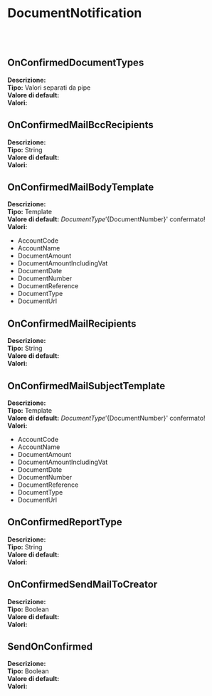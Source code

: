 # DocumentNotification

<br><br> 

OnConfirmedDocumentTypes 
----
**Descrizione:** <br>
**Tipo:** Valori separati da pipe<br>
**Valore di default:** <br>
**Valori:**

OnConfirmedMailBccRecipients 
----
**Descrizione:** <br>
**Tipo:** String<br>
**Valore di default:** <br>
**Valori:**

OnConfirmedMailBodyTemplate 
----
**Descrizione:** <br>
**Tipo:** Template<br>
**Valore di default:** ${DocumentType} '${DocumentNumber}' confermato!<br>
**Valori:**
* AccountCode
* AccountName
* DocumentAmount
* DocumentAmountIncludingVat
* DocumentDate
* DocumentNumber
* DocumentReference
* DocumentType
* DocumentUrl

OnConfirmedMailRecipients 
----
**Descrizione:** <br>
**Tipo:** String<br>
**Valore di default:** <br>
**Valori:**

OnConfirmedMailSubjectTemplate 
----
**Descrizione:** <br>
**Tipo:** Template<br>
**Valore di default:** ${DocumentType} '${DocumentNumber}' confermato!<br>
**Valori:**
* AccountCode
* AccountName
* DocumentAmount
* DocumentAmountIncludingVat
* DocumentDate
* DocumentNumber
* DocumentReference
* DocumentType
* DocumentUrl

OnConfirmedReportType 
----
**Descrizione:** <br>
**Tipo:** String<br>
**Valore di default:** <br>
**Valori:**

OnConfirmedSendMailToCreator 
----
**Descrizione:** <br>
**Tipo:** Boolean<br>
**Valore di default:** <br>
**Valori:**

SendOnConfirmed 
----
**Descrizione:** <br>
**Tipo:** Boolean<br>
**Valore di default:** <br>
**Valori:**

